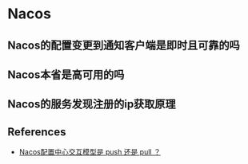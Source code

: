 # Nacos

## Nacos的配置变更到通知客户端是即时且可靠的吗

## Nacos本省是高可用的吗

## Nacos的服务发现注册的ip获取原理

## References

* [Nacos配置中心交互模型是 push 还是 pull ？](https://cloud.tencent.com/developer/article/1841915)
